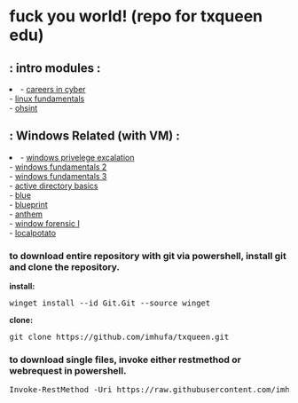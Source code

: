 <!DOCTYPE html>
<html>
<head>
	<meta charset="UTF-8"
	<meta name="author" content="hufa">
	<meta name="viewport" content="width=device-width, initial-scale=1.0">
</head>
<body>
	<h1>
		fuck you world! (repo for txqueen edu)
	</h1>
	<h2>
        : intro modules :
	</h2>
    <li>
		- <a href="https://tryhackme.com/r/room/careersincyber?ref=blog.tryhackme.com">careers in cyber</a><br>
		- <a href="https://tryhackme.com/room/linuxfundamentalspart1?ref=blog.tryhackme.com">linux fundamentals</a><br>
		- <a href="https://tryhackme.com/room/ohsint?ref=blog.tryhackme.com">ohsint</a><br>
    </li>
	<h2>
		: Windows Related (with VM) :
	</h2>
	<li>
    	- <a href="https://tryhackme.com/room/windows10privesc?ref=blog.tryhackme.com">windows privelege excalation</a><br>
	   	- <a href="https://tryhackme.com/room/windowsfundamentals2x0x?ref=blog.tryhackme.com">windows fundamentals 2</a><br>
	   	- <a href="https://tryhackme.com/room/windowsfundamentals3xzx?ref=blog.tryhackme.com">windows fundamentals 3</a><br>
	   	- <a href="https://tryhackme.com/room/winadbasics?ref=blog.tryhackme.com">active directory basics</a><br>
	   	- <a href="https://tryhackme.com/room/blue?ref=blog.tryhackme.com">blue</a><br>
	   	- <a href="https://tryhackme.com/room/blueprint?ref=blog.tryhackme.com">blueprint</a><br>
	   	- <a href="https://tryhackme.com/room/anthem?ref=blog.tryhackme.com">anthem</a><br>
	   	- <a href="https://tryhackme.com/room/windowsforensics1?ref=blog.tryhackme.com">window forensic I</a><br>
	   	- <a href="https://tryhackme.com/room/localpotato?ref=blog.tryhackme.com">localpotato</a><br>
	</li>
    <h3>
        to download entire repository with git via powershell, install git and clone the repository.
    </h3>
    <p><b>install:</b></p>
    <pre>winget install --id Git.Git --source winget</pre>
    <p><b>clone:</b></p>
    <pre>git clone https://github.com/imhufa/txqueen.git</pre>
    <h3>
        to download single files, invoke either restmethod or webrequest in powershell.
    </h3>
    <pre>Invoke-RestMethod -Uri https://raw.githubusercontent.com/imhufa/txqueen/main/readme.md</pre>
</body>
</html>


